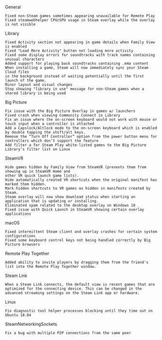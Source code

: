 General

    Fixed non-Steam games sometimes appearing unavailable for Remote Play
    Fixed steamwebhelper CPU/GPU usage in Steam overlay while the overlay is not visible


Library

    Fixed Activity section not appearing in game details when Family View is enabled
    Fixed "Load More Activity" button not loading more activity
    Fixed some display errors for soundtracks with track names containing unusual characters
    Added support for playing back soundtracks containing .m4a content
    When installing a game, Steam will now immediately sync your Steam Cloud files 
    in the background instead of waiting potentially until the first launch of the game.
    Minor layout and visual changes
    Stop showing "library in use" message for non-Steam games when a shared library is being used


Big Picture

    Fix issue with the Big Picture Overlay in games w/ launchers
    Fixed crash when viewing Community Connect in Library
    Fix an issue where the on-screen keyboard would not work with mouse or touch input when a controller is attached
    Add a Capslock/Altlock mode to the on-screen keyboard which is enabled by double tapping the shift/alt keys.
    Remove the “Turn Off Controller” option from the power button menu for controllers which don’t support the feature
    Add filter a for Steam Play white-listed games to the Big Picture Library’s filter list on Linux


SteamVR

    Hide games hidden by Family View from SteamVR (prevents them from showing up in SteamVR Home and 
    other VR quick launch game lists).
    Hide automatically created VR shortcuts when the original manifest has marked them hidden.
    Mark hidden shortcuts to VR games as hidden in manifests created by Steam.
    Steam overlay will now show download status when starting an application that is updating or installing.
    Eliminated spam related to the desktop overlay on Windows 10
    Fixed issue with Quick Launch in SteamVR showing certain overlay applications


macOS

    Fixed intermittent Steam client and overlay crashes for certain system configurations
    Fixed some keyboard control keys not being handled correctly by Big Picture browsers


Remote Play Together

    Added ability to invite players by dragging them from the friend's list into the Remote Play Together window.


Steam Link

    When a Steam Link connects, the default view is recent games that are optimized for the connecting device. This can be changed in the advanced streaming settings on the Steam Link app or hardware.


Linux

    Fix diagnostic tool helper processes blocking until they time out on Ubuntu 18.04


SteamNetworkingSockets

    Fix a bug with multiple P2P connections from the same peer
